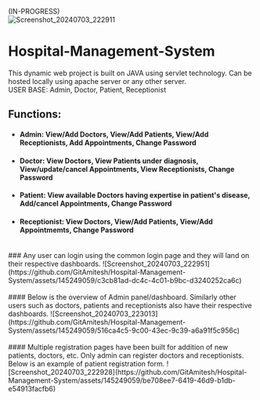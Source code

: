 (IN-PROGRESS) <br>![Screenshot_20240703_222911](https://github.com/GitAmitesh/Hospital-Management-System/assets/145249059/adeb34b5-acf6-4734-b9a4-c54dbd137692)

# Hospital-Management-System
This dynamic web project is built on JAVA using servlet technology. Can be hosted locally using apache server or any other server.
<br>
USER BASE: Admin, Doctor, Patient, Receptionist <br>
## Functions:<br>
- #### Admin: View/Add Doctors, View/Add Patients, View/Add Receptionists, Add Appointments, Change Password <br>
- #### Doctor: View Doctors, View Patients under diagnosis, View/update/cancel Appointments, View Receptionists, Change Password  <br>
- #### Patient: View available Doctors having expertise in patient's disease, Add/cancel Appointments, Change Password <br>
- #### Receptionist: View Doctors, View/Add Patients, View/Add Appointmemts, Change Password <br>
<br>
### Any user can login using the common login page and they will land on their respective dashboards.
![Screenshot_20240703_222951](https://github.com/GitAmitesh/Hospital-Management-System/assets/145249059/c3cb81ad-dc4c-4c01-b9bc-d3240252ca6c)
<br><br>
#### Below is the overview of Admin panel/dashboard. Similarly other users such as doctors, patients and receptionists also have their respective dashboards.
![Screenshot_20240703_223013](https://github.com/GitAmitesh/Hospital-Management-System/assets/145249059/516ca4c5-9c00-43ec-9c39-a6a91f5c956c)
<br><br>
#### Multiple registration pages have been built for addition of new patients, doctors, etc. Only admin can register doctors and receptionists. Below is an example of patient registration form.
![Screenshot_20240703_222928](https://github.com/GitAmitesh/Hospital-Management-System/assets/145249059/be708ee7-6419-46d9-b1db-e54913facfb6)
